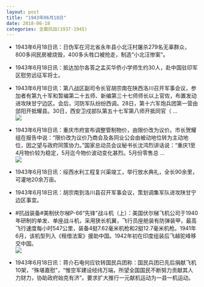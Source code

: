 ```yaml
---
layout: post
title: "1943年06月18日"
date: 2018-06-18
categories: 全面抗战(1937-1945)
---
```


<meta name="referrer" content="no-referrer" />

- 1943年6月18日讯：日伪军在河北省永年县小北汪村屠杀279名无辜群众，800多间民房被烧毁，400多头牲口被抢走，制造“小北汪惨案”。 

- 1943年6月18日讯：抵达加尔各答之孟买华侨小学师生约30人，赴中国驻印军区慰劳远征军将士。 

- 1943年6月18日讯：第八战区副司令长官胡宗南在陕西洛川召开军事会议，参加者有第九十军和暂编第二十五师、新编第三十七师师长以上官佐，布置发动进攻陕甘宁边区。会后，河防军队纷纷西调。28日，第十六军炮兵团第一营由郃阳开抵耀县。30日，西安卫戍部队第五十七军第八师开抵同官（ ... <br/><img src="https://wx1.sinaimg.cn/large/aca367d8ly1fsfl1h562gj20c809z3yl.jpg" />

- 1943年6月18日讯：重庆市府宣布调整管制物价，由限价改为议价。市长贺耀组在报告中说：“限价改为议价乃商会及各同业公会由被动地位转为主动地位，因之望与政府同策协力。”国家总动员会议秘书长沈鸿烈讲话说：“重庆1至4月物价较为稳定，5月迄今物价波动变化甚烈。5月份零售总 ... <br/><img src="https://wx2.sinaimg.cn/large/aca367d8ly1fsfhkks7w8j20c809zjrh.jpg" />

- 1943年6月18日讯：绥西水利工程复兴渠竣工，举行放水典礼，全长90余里，可灌地20余万亩。 

- 1943年6月18日讯：胡宗南到洛川县召开军事会议，策划调集军队进攻陕甘宁边区事宜。 

- #抗战装备#美制伏尔梯P-66“先锋”战斗机（上）：美国伏尔梯飞机公司于1940年研制的单发、单座战斗机，采用狭长机翼，飞行员座舱装有防弹装甲，最高飞行速度每小时547公里，装备4挺7.62毫米机枪和2挺12.7毫米机枪。1941年6月，该机型列入《租借法案》援助中国。1942年初在印度组装后飞越驼峰移交中国。 <br/><img src="https://wx4.sinaimg.cn/large/aca367d8ly1fsf3p2tbwoj20h71e8qdh.jpg" />

- 1943年6月18日讯：蒋介石电何应钦转国民兵团称：国民兵团已先后捐献飞机10架，“殊堪嘉慰”，“惟空军建设经纬万端，所望全国国民不断努力贡献其人力财力，协助政府始克有济”。要求扩大推行一元献机运动为一县一机运动。 

